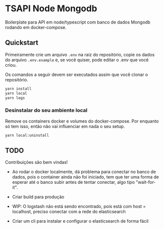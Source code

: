 # TSAPI Node Mongodb

Boilerplate para API em node/typescript com banco de dados Mongodb rodando em docker-compose.

## Quickstart

Primeiramente crie um arquivo `.env` na raiz do repositório, copie os dados do arquivo `.env.example` e, se você quiser, pode editar o .env que você criou.

Os comandos a seguir devem ser executados assim que você clonar o repositório.

```bash
yarn install
yarn local
yarn logs
```

### Desinstalar do seu ambiente local

Remove os containers docker e volumes do docker-compose. Por enquanto só tem isso, então não vai influenciar em nada o seu setup.

```bash
yarn local:uninstall
```

## TODO

Contribuições são bem vindas!

- Ao rodar o docker localmente, dá problema para conectar no banco de dados, pois o container ainda não foi iniciado, tem que ter uma forma de esperar até o banco subir antes de tentar conectar, algo tipo "wait-for-it".
- Criar build para produção

- WIP: O logstash não está sendo encontrado, pois está com host = localhost, preciso conectar com a rede do elasticsearch

- Criar um cli para instalar e configurar o elasticsearch de forma fácil
